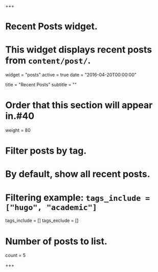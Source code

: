 +++
# Recent Posts widget.
# This widget displays recent posts from `content/post/`.
widget = "posts"
active = true
date = "2016-04-20T00:00:00"

title = "Recent Posts"
subtitle = ""

# Order that this section will appear in.#40
weight = 80 

# Filter posts by tag.
#  By default, show all recent posts.
#  Filtering example: `tags_include = ["hugo", "academic"]`
tags_include = []
tags_exclude = []

# Number of posts to list.
count = 5

+++

